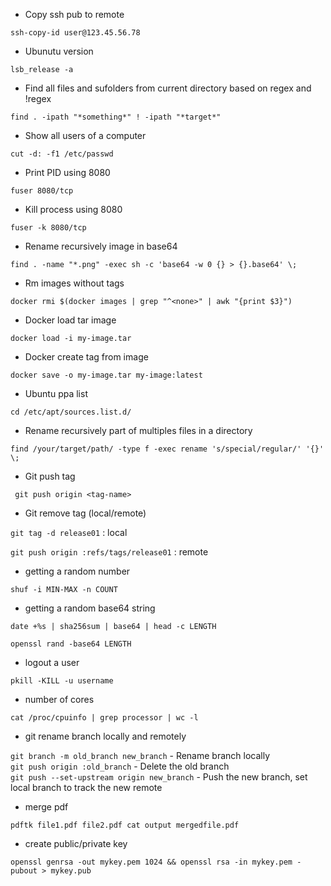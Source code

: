  - Copy ssh pub to remote

`ssh-copy-id user@123.45.56.78`

 - Ubunutu version

`lsb_release -a`

 - Find all files and sufolders from current directory based on regex and !regex

`find . -ipath "*something*" ! -ipath "*target*"`

 - Show all users of a computer

`cut -d: -f1 /etc/passwd`

 - Print PID using 8080 

`fuser 8080/tcp`

 - Kill process using 8080

`fuser -k 8080/tcp`

 - Rename recursively image in base64

`find . -name "*.png" -exec sh -c 'base64 -w 0 {} > {}.base64' \;`

 - Rm images without tags

`docker rmi $(docker images | grep "^<none>" | awk "{print $3}")`

 - Docker load tar image

`docker load -i my-image.tar`

 - Docker create tag from image
 
`docker save -o my-image.tar my-image:latest`

 - Ubuntu ppa list

`cd /etc/apt/sources.list.d/`

 - Rename recursively part of multiples files in a directory
 
`find /your/target/path/ -type f -exec rename 's/special/regular/' '{}' \;`

 - Git push tag

` git push origin <tag-name>`

 - Git remove tag (local/remote)

`git tag -d release01` : local

`git push origin :refs/tags/release01` : remote

 - getting a random number

`shuf -i MIN-MAX -n COUNT`

 - getting a random base64 string

`date +%s | sha256sum | base64 | head -c LENGTH`

`openssl rand -base64 LENGTH`

 - logout a user

`pkill -KILL -u username`

 - number of cores

`cat /proc/cpuinfo | grep processor | wc -l`

 - git rename branch locally and remotely

`git branch -m old_branch new_branch`       - Rename branch locally    
`git push origin :old_branch`               - Delete the old branch    
`git push --set-upstream origin new_branch` - Push the new branch, set local branch to track the new remote

 - merge pdf

`pdftk file1.pdf file2.pdf cat output mergedfile.pdf`

 - create public/private key
 
`openssl genrsa -out mykey.pem 1024 && openssl rsa -in mykey.pem -pubout > mykey.pub`

